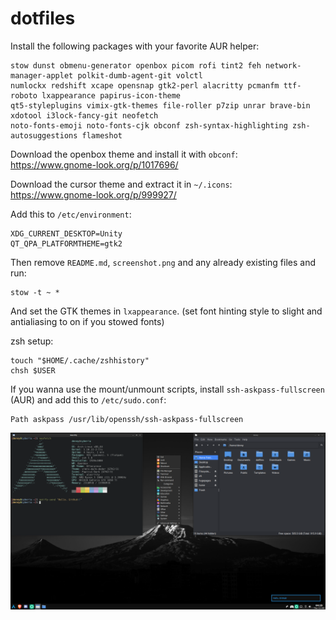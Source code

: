 # dotfiles

Install the following packages with your favorite AUR helper:
```
stow dunst obmenu-generator openbox picom rofi tint2 feh network-manager-applet polkit-dumb-agent-git volctl
numlockx redshift xcape opensnap gtk2-perl alacritty pcmanfm ttf-roboto lxappearance papirus-icon-theme
qt5-styleplugins vimix-gtk-themes file-roller p7zip unrar brave-bin xdotool i3lock-fancy-git neofetch
noto-fonts-emoji noto-fonts-cjk obconf zsh-syntax-highlighting zsh-autosuggestions flameshot
```

Download the openbox theme and install it with ```obconf```: <br>
https://www.gnome-look.org/p/1017696/

Download the cursor theme and extract it in ```~/.icons```: <br>
https://www.gnome-look.org/p/999927/

Add this to ```/etc/environment```:
```
XDG_CURRENT_DESKTOP=Unity 
QT_QPA_PLATFORMTHEME=gtk2
```

Then remove ```README.md```, ```screenshot.png``` and any already existing files and run:
```
stow -t ~ *
```

And set the GTK themes in ```lxappearance```. (set font hinting style to slight and antialiasing to on if you stowed fonts)

zsh setup:
```
touch "$HOME/.cache/zshhistory"
chsh $USER
```

If you wanna use the mount/unmount scripts, install ```ssh-askpass-fullscreen``` (AUR) and add this to ```/etc/sudo.conf```:
```
Path askpass /usr/lib/openssh/ssh-askpass-fullscreen
```

![Screenshot: ](screenshot.png)
